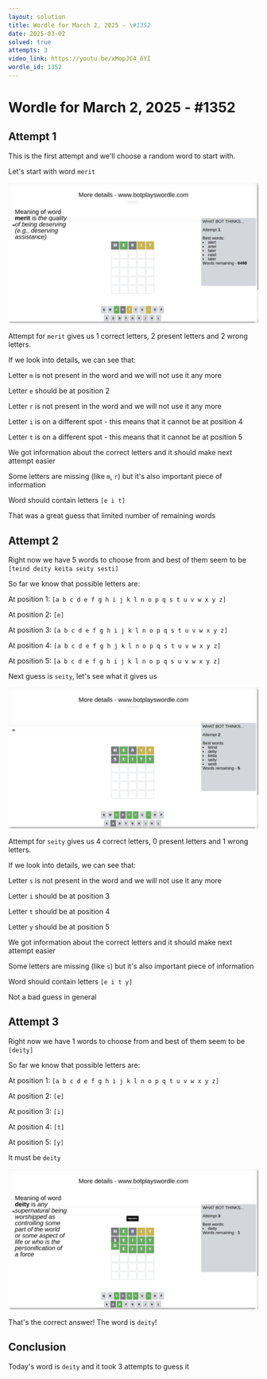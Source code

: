 ```yaml
---
layout: solution
title: Wordle for March 2, 2025 - \#1352
date: 2025-03-02
solved: true
attempts: 3
video_link: https://youtu.be/xMopJC4_6YI
wordle_id: 1352
---
```


# Wordle for March 2, 2025 - \#1352

## Attempt 1

This is the first attempt and we'll choose a random word to start with.

Let's start with word `merit`

![Attempt 1](2025-03-02/attempt-1.png)

Attempt for `merit` gives us 1 correct letters, 2 present letters and 2 wrong letters.

If we look into details, we can see that:

Letter `m` is not present in the word and we will not use it any more

Letter `e` should be at position 2

Letter `r` is not present in the word and we will not use it any more

Letter `i` is on a different spot - this means that it cannot be at position 4

Letter `t` is on a different spot - this means that it cannot be at position 5

We got information about the correct letters and it should make next attempt easier

Some letters are missing (like `m`, `r`) but it's also important piece of information

Word should contain letters `[e i t]`

That was a great guess that limited number of remaining words



## Attempt 2

Right now we have 5 words to choose from and best of them seem to be `[teind deity keita seity sesti]`

So far we know that possible letters are:

At position 1: `[a b c d e f g h i j k l n o p q s t u v w x y z]`

At position 2: `[e]`

At position 3: `[a b c d e f g h i j k l n o p q s t u v w x y z]`

At position 4: `[a b c d e f g h j k l n o p q s t u v w x y z]`

At position 5: `[a b c d e f g h i j k l n o p q s u v w x y z]`

Next guess is `seity`, let's see what it gives us

![Attempt 2](2025-03-02/attempt-2.png)

Attempt for `seity` gives us 4 correct letters, 0 present letters and 1 wrong letters.

If we look into details, we can see that:

Letter `s` is not present in the word and we will not use it any more

Letter `i` should be at position 3

Letter `t` should be at position 4

Letter `y` should be at position 5

We got information about the correct letters and it should make next attempt easier

Some letters are missing (like `s`) but it's also important piece of information

Word should contain letters `[e i t y]`

Not a bad guess in general



## Attempt 3

Right now we have 1 words to choose from and best of them seem to be `[deity]`

So far we know that possible letters are:

At position 1: `[a b c d e f g h i j k l n o p q t u v w x y z]`

At position 2: `[e]`

At position 3: `[i]`

At position 4: `[t]`

At position 5: `[y]`

It must be `deity`

![Attempt 3](2025-03-02/attempt-3.png)

That's the correct answer! The word is `deity`!

## Conclusion

Today's word is `deity` and it took 3 attempts to guess it

